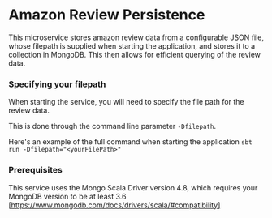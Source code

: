 # Amazon Review Persistence

This microservice stores amazon review data from a configurable JSON file, whose filepath is supplied when starting the application, and stores it to a collection in MongoDB. This then allows for efficient querying of the review data.

### Specifying your filepath

When starting the service, you will need to specify the file path for the review data.

This is done through the command line parameter `-Dfilepath`. 

Here's an example of the full command when starting the application `sbt run -Dfilepath="<yourFilePath>"`

### Prerequisites

This service uses the Mongo Scala Driver version 4.8, which requires your MongoDB version to be at least 3.6 [https://www.mongodb.com/docs/drivers/scala/#compatibility]

